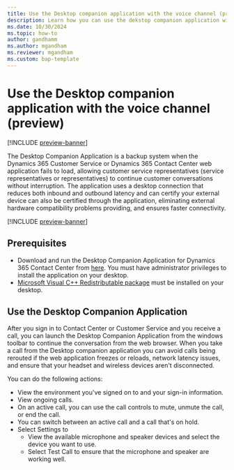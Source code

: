 ```yaml
---
title: Use the Desktop companion application with the voice channel (preview)
description: Learn how you can use the dekstop companion application with the voice channel.
ms.date: 10/30/2024
ms.topic: how-to
author: gandhamm
ms.author: mgandham
ms.reviewer: mgandham
ms.custom: bap-template
---
```


# Use the Desktop companion application with the voice channel (preview)

[!INCLUDE [preview-banner](~/../shared-content/shared/preview-includes/preview-banner.md)]

The Desktop Companion Application is a backup system when the Dynamics 365 Customer Service or Dynamics 365 Contact Center web application fails to load, allowing customer service representatives (service representatives or representatives) to continue customer conversations without interruption. The application uses a desktop connection that reduces both inbound and outbound latency and can certify your external device can also be certified through the application, eliminating external hardware compatibility problems providing, and ensures faster connectivity.

[!INCLUDE [preview-banner](~/../shared-content/shared/preview-includes/preview-note-d365.md)]

## Prerequisites

- Download and run the Desktop Companion Application for Dynamics 365 Contact Center from [here](https://aka.ms/dca-preview-installer). You must have administrator privileges to install the application on your desktop.
- [Microsoft Visual C++ Redistributable package](/cpp/windows/latest-supported-vc-redist?view=msvc-170) must be installed on your desktop. 

## Use the Desktop Companion Application

After you sign in to Contact Center or Customer Service and you receive a call, you can launch the Desktop Companion Application from the windows toolbar to continue the conversation from the web browser. When you take a call from the Desktop companion application you can avoid calls being rerouted if the web application freezes or reloads, network latency issues, and ensure that your headset and wireless devices aren't disconnected. 

You can do the following actions:

- View the environment you've signed on to and your sign-in information.
- View ongoing calls.
- On an active call, you can use the call controls to mute, unmute the call, or end the call.
- You can switch between an active call and a call that's on hold.
- Select Settings to
   - View the available microphone and speaker devices and select the device you want to use.
   - Select Test Call to ensure that the microphone and speaker are working well.